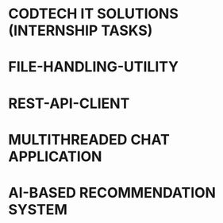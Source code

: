 # CODTECH IT SOLUTIONS (INTERNSHIP TASKS)


# FILE-HANDLING-UTILITY
# REST-API-CLIENT
# MULTITHREADED CHAT APPLICATION
# AI-BASED RECOMMENDATION SYSTEM
